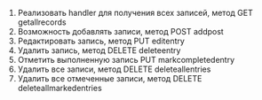 1. Реализовать handler для получения всех записей, метод GET getallrecords
2. Возможность добавлять записи, метод POST addpost
3. Редактировать запись, метод PUT editentry
4. Удалить запись, метод DELETE deleteentry
5. Отметить выполненную запись PUT markcompletedentry
6. Удалить все записи, метод DELETE deleteallentries
7. Удалить все отмеченные записи, метод DELETE deleteallmarkedentries